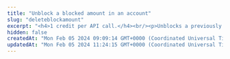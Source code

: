 ```yaml
---
title: "Unblock a blocked amount in an account"
slug: "deleteblockamount"
excerpt: "<h4>1 credit per API call.</h4><br/><p>Unblocks a previously blocked amount in an account. Increases the available balance in the account where the amount was blocked.</p>"
hidden: false
createdAt: "Mon Feb 05 2024 09:09:14 GMT+0000 (Coordinated Universal Time)"
updatedAt: "Mon Feb 05 2024 11:24:15 GMT+0000 (Coordinated Universal Time)"
---
```

